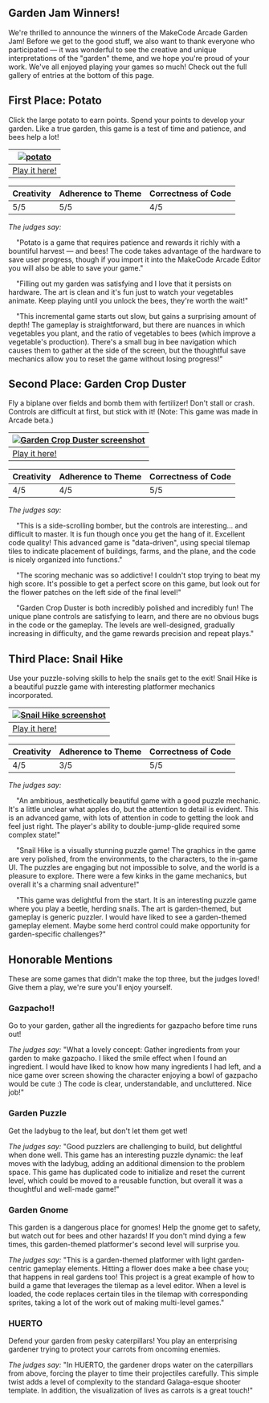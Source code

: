 ## Garden Jam Winners!

We're thrilled to announce the winners of the MakeCode Arcade Garden Jam! Before we get to the good stuff, we also want to thank everyone who participated — it was wonderful to see the creative and unique interpretations of the "garden" theme, and we hope you're proud of your work. We've all enjoyed playing your games so much! Check out the full gallery of entries at the bottom of this page.

## First Place: Potato
Click the large potato to earn points. Spend your points to develop your garden. Like a true garden, this game is a test of time and patience, and bees help a lot!

| [![potato](/static/gamejam/img/potato.png)](https://arcade.makecode.com/42885-92487-13042-52240) |
| -- |
| [Play it here!](https://arcade.makecode.com/42885-92487-13042-52240) |


Creativity | Adherence to Theme | Correctness of Code
-- | -- | --
5/5 | 5/5 | 4/5

*The judges say:*

&nbsp;&nbsp;&nbsp;&nbsp;"Potato is a game that requires patience and rewards it richly with a bountiful harvest — and bees! The code takes advantage of the hardware to save user progress, though if you import it into the MakeCode Arcade Editor you will also be able to save your game."

&nbsp;&nbsp;&nbsp;&nbsp;"Filling out my garden was satisfying and I love that it persists on hardware. The art is clean and it's fun just to watch your vegetables animate. Keep playing until you unlock the bees, they're worth the wait!"

&nbsp;&nbsp;&nbsp;&nbsp;"This incremental game starts out slow, but gains a surprising amount of depth! The gameplay is straightforward, but there are nuances in which vegetables you plant, and the ratio of vegetables to bees (which improve a vegetable's production). There's a small bug in bee navigation which causes them to gather at the side of the screen, but the thoughtful save mechanics allow you to reset the game without losing progress!"

## Second Place: Garden Crop Duster
Fly a biplane over fields and bomb them with fertilizer! Don't stall or crash. Controls are difficult at first, but stick with it! (Note: This game was made in Arcade beta.)

| [![Garden Crop Duster screenshot](/static/gamejam/img/cropduster.png)](https://jacobcarpenter.github.io/garden-crop-duster/) |
| -- |
| [Play it here!](https://jacobcarpenter.github.io/garden-crop-duster/) |


Creativity | Adherence to Theme | Correctness of Code
-- | -- | --
4/5 | 4/5 | 5/5

*The judges say:*

&nbsp;&nbsp;&nbsp;&nbsp;"This is a side-scrolling bomber, but the controls are interesting... and difficult to master. It is fun though once you get the hang of it. Excellent code quality! This advanced game is "data-driven", using special tilemap tiles to indicate placement of buildings, farms, and the plane, and the code is nicely organized into functions."

&nbsp;&nbsp;&nbsp;&nbsp;"The scoring mechanic was so addictive! I couldn't stop trying to beat my high score. It's possible to get a perfect score on this game, but look out for the flower patches on the left side of the final level!"

&nbsp;&nbsp;&nbsp;&nbsp;"Garden Crop Duster is both incredibly polished and incredibly fun! The unique plane controls are satisfying to learn, and there are no obvious bugs in the code or the gameplay. The levels are well-designed, gradually increasing in difficulty, and the game rewards precision and repeat plays."

## Third Place: Snail Hike
Use your puzzle-solving skills to help the snails get to the exit! Snail Hike is a beautiful puzzle game with interesting platformer mechanics incorporated.

| [![Snail Hike screenshot](/static/gamejam/img/snailhike.png)](https://arcade.makecode.com/17901-55867-81776-14236) |
| -- |
| [Play it here!](https://arcade.makecode.com/17901-55867-81776-14236) |


Creativity | Adherence to Theme | Correctness of Code
-- | -- | --
4/5 | 3/5 | 5/5

*The judges say:*

&nbsp;&nbsp;&nbsp;&nbsp;"An ambitious, aesthetically beautiful game with a good puzzle mechanic. It's a little unclear what apples do, but the attention to detail is evident. This is an advanced game, with lots of attention in code to getting the look and feel just right. The player's ability to double-jump-glide required some complex state!"

&nbsp;&nbsp;&nbsp;&nbsp;"Snail Hike is a visually stunning puzzle game! The graphics in the game are very polished, from the environments, to the characters, to the in-game UI. The puzzles are engaging but not impossible to solve, and the world is a pleasure to explore. There were a few kinks in the game mechanics, but overall it's a charming snail adventure!"

&nbsp;&nbsp;&nbsp;&nbsp;"This game was delightful from the start. It is an interesting puzzle game where you play a beetle, herding snails. The art is garden-themed, but gameplay is generic puzzler. I would have liked to see a garden-themed gameplay element. Maybe some herd control could make opportunity for garden-specific challenges?"

## Honorable Mentions
These are some games that didn't make the top three, but the judges loved! Give them a play, we're sure you'll enjoy yourself.

### Gazpacho!!
Go to your garden, gather all the ingredients for gazpacho before time runs out!

*The judges say:* "What a lovely concept: Gather ingredients from your garden to make gazpacho. I liked the smile effect when I found an ingredient. I would have liked to know how many ingredients I had left, and a nice game over screen showing the character enjoying a bowl of gazpacho would be cute :) The code is clear, understandable, and uncluttered. Nice job!"

### Garden Puzzle
Get the ladybug to the leaf, but don't let them get wet!

*The judges say:* "Good puzzlers are challenging to build, but delightful when done well. This game has an interesting puzzle dynamic: the leaf moves with the ladybug, adding an additional dimension to the problem space. This game has duplicated code to initialize and reset the current level, which could be moved to a reusable function, but overall it was a thoughtful and well-made game!"

### Garden Gnome
This garden is a dangerous place for gnomes! Help the gnome get to safety, but watch out for bees and other hazards! If you don't mind dying a few times, this garden-themed platformer's second level will surprise you.

*The judges say:* "This is a garden-themed platformer with light garden-centric gameplay elements. Hitting a flower does make a bee chase you; that happens in real gardens too! This project is a great example of how to build a game that leverages the tilemap as a level editor. When a level is loaded, the code replaces certain tiles in the tilemap with corresponding sprites, taking a lot of the work out of making multi-level games."

### HUERTO
Defend your garden from pesky caterpillars! You play an enterprising gardener trying to protect your carrots from oncoming enemies.

*The judges say:* "In HUERTO, the gardener drops water on the caterpillars from above, forcing the player to time their projectiles carefully. This simple twist adds a level of complexity to the standard Galaga-esque shooter template. In addition, the visualization of lives as carrots is a great touch!"
